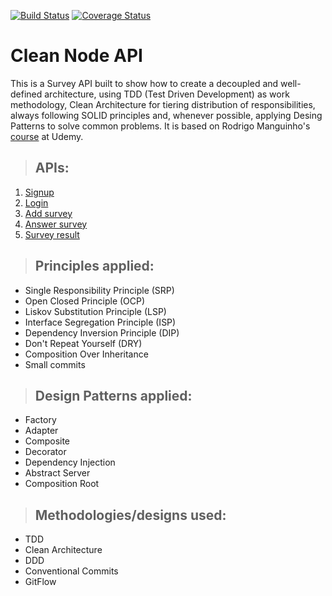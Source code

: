 [![Build Status](https://github.com/sbalbinot/clean-ts-api/actions/workflows/main.yml/badge.svg)](https://github.com/sbalbinot/clean-ts-api/actions)
[![Coverage Status](https://codecov.io/gh/sbalbinot/clean-ts-api/branch/master/graph/badge.svg?token=MTWDQO5IT7)](https://codecov.io/gh/sbalbinot/clean-ts-api)

# **Clean Node API**

This is a Survey API built to show how to create a decoupled and well-defined architecture, using TDD (Test Driven Development) as work methodology, Clean Architecture for tiering distribution of responsibilities, always following SOLID principles and, whenever possible, applying Desing Patterns to solve common problems.
It is based on Rodrigo Manguinho's [course](https://www.udemy.com/course/tdd-com-mango/?referralCode=B53CE5CA2B9AFA5A6FA1) at Udemy.

> ## APIs:
1. [Signup](./requirements/signup.md)
1. [Login](./requirements/login.md)
1. [Add survey](./requirements/add-survey.md)
1. [Answer survey](./requirements/answer-survey.md)
1. [Survey result](./requirements/survey-result.md)

> ## Principles applied:
* Single Responsibility Principle (SRP)
* Open Closed Principle (OCP)
* Liskov Substitution Principle (LSP)
* Interface Segregation Principle (ISP)
* Dependency Inversion Principle (DIP)
* Don't Repeat Yourself (DRY)
* Composition Over Inheritance
* Small commits
> ## Design Patterns applied:
* Factory
* Adapter
* Composite
* Decorator
* Dependency Injection
* Abstract Server
* Composition Root
> ## Methodologies/designs used:
* TDD
* Clean Architecture
* DDD
* Conventional Commits
* GitFlow
